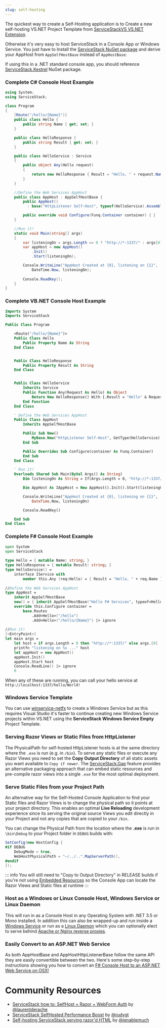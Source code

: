 ```yaml
---
slug: self-hosting
---
```

The quickest way to create a Self-Hosting application is to Create a new self-hosting VS.NET Project Template from [ServiceStackVS VS.NET Extension](https://github.com/ServiceStack/ServiceStackVS#servicestack-vsnet-templates).

Otherwise it's very easy to host ServiceStack in a Console App or Windows Service. You just have to Install the [ServiceStack NuGet package](https://www.nuget.org/packages/ServiceStack) and derive your AppHost from `AppSelfHostBase` instead of `AppHostBase`:

If using this in a .NET standard console app, you should reference [ServiceStack.Kestrel](https://www.nuget.org/packages/ServiceStack.Kestrel) NuGet package.

### Complete C# Console Host Example

```csharp
using System;
using ServiceStack;

class Program 
{
    [Route("/hello/{Name}")]
    public class Hello {
        public string Name { get; set; }
    }

    public class HelloResponse {
        public string Result { get; set; }
    }

    public class HelloService : Service
    {
        public object Any(Hello request) 
        {
            return new HelloResponse { Result = "Hello, " + request.Name };
        }
    }

    //Define the Web Services AppHost
    public class AppHost : AppSelfHostBase {
        public AppHost() 
          : base("HttpListener Self-Host", typeof(HelloService).Assembly) {}

        public override void Configure(Funq.Container container) { }
    }

    //Run it!
    static void Main(string[] args)
    {
        var listeningOn = args.Length == 0 ? "http://*:1337/" : args[0];
        var appHost = new AppHost()
            .Init()
            .Start(listeningOn);

        Console.WriteLine("AppHost Created at {0}, listening on {1}", 
            DateTime.Now, listeningOn);
            
        Console.ReadKey();
    }
}
```

### Complete VB.NET Console Host Example
```vb
Imports System
Imports ServiceStack

Public Class Program

    <Route("/hello/{Name}")>
    Public Class Hello
        Public Property Name As String
    End Class


    Public Class HelloResponse
        Public Property Result As String
    End Class


    Public Class HelloService
        Inherits Service
        Public Function Any(Request As Hello) As Object
            Return New HelloResponse() With {.Result = "Hello" & Request.Name}
        End Function
    End Class

    ' Define the Web Services AppHost
    Public Class AppHost
        Inherits AppSelfHostBase

        Public Sub New()
            MyBase.New("HttpListener Self-Host", GetType(HelloService).Assembly)
        End Sub

        Public Overrides Sub Configure(container As Funq.Container)
        End Sub
    End Class

    ' Run it!
    Overloads Shared Sub Main(ByVal Args() As String)        
        Dim listeningOn As String = If(Args.Length = 0, "http://*:1337/", Args(0))

        Dim AppHost As IAppHost = New AppHost().Init().Start(listeningOn)

        Console.WriteLine("AppHost Created at {0}, listening on {1}",
            DateTime.Now, listeningOn)

        Console.ReadKey()

    End Sub
End Class
```

### Complete F# Console Host Example

```fsharp
open System
open ServiceStack
 
type Hello = { mutable Name: string; }
type HelloResponse = { mutable Result: string; }
type HelloService() =
    interface IService with
        member this.Any (req:Hello) = { Result = "Hello, " + req.Name }
 
//Define the Web Services AppHost
type AppHost =
    inherit AppSelfHostBase 
    new() = { inherit AppSelfHostBase("Hello F# Services", typeof<HelloService>.Assembly) }
    override this.Configure container =
        base.Routes
            .Add<Hello>("/hello")
            .Add<Hello>("/hello/{Name}") |> ignore
 
//Run it!
[<EntryPoint>]
let main args =
    let host = if args.Length = 0 then "http://*:1337/" else args.[0]
    printfn "listening on %s ..." host
    let appHost = new AppHost()
    appHost.Init()
    appHost.Start host
    Console.ReadLine() |> ignore
    0
```

When any of these are running, you can call your hello service at `http://localhost:1337/hello/World!`

### Windows Service Template

You can use [winservice-netfx](https://github.com/NetFrameworkTemplates/winservice-netfx) to create a Windows Service but as this requires Visual Studio it's faster to continue creating new Windows Service projects within VS.NET using the **ServiceStack Windows Service Empty** Project Template.

### Serving Razor Views or Static Files from HttpListener

The PhysicalPath for self-hosted HttpListener hosts is at the same directory where the `.exe` is run (e.g. in `/bin`). To serve any static files or execute any Razor Views you need to set the **Copy Output Directory** of all static assets you want available to `Copy if newer`. The [ServiceStack.Gap](https://github.com/ServiceStack/ServiceStack.Gap) feature provides an alternative packaging approach that can embed static resources and pre-compile razor views into a single `.exe` for the most optimal deployment.

### Serve Static Files from your Project Path

An alternative way for the Self-Hosted Console Application to find your Static files and Razor Views is to change the physical path so it points at your project directory. This enables an optimal **Live Reloading** development experience since its serving the original source Views you edit directly in your Project and not any copies that are copied to your `/bin`. 

You can change the Physical Path from the location where the **.exe** is run in `\bin\Debug` to your Project folder in `DEBUG` builds with: 

```csharp
SetConfig(new HostConfig {
#if DEBUG
    DebugMode = true,
    WebHostPhysicalPath = "~/../..".MapServerPath(),
#endif
});
```

::: info
You will still need to "Copy to Output Directory" in RELEASE builds if you're not using [Embedded Resources](/virtual-file-system#embedded-resources) so the Console App can locate the Razor Views and Static files at runtime
:::

### Host as a Windows or Linux Console Host, Windows Service or Linux Daemon

This will run in as a Console Host in any Operating System with .NET 3.5 or Mono installed. In addition this can also be wrapped-up and run inside a [Windows Service](https://github.com/ServiceStack/ServiceStack.Examples/tree/master/src/StarterTemplates/WinServiceAppHost) or run as a [Linux Daemon](/servicestack-as-daemon-on-linux) which you can optionally elect to serve behind [Apache or Nginx reverse proxies](/servicestack-as-daemon-on-linux).

### Easily Convert to an ASP.NET Web Service

As both AppHostBase and AppHostHttpListenerBase follow the same API they are easily convertible between the two. Here's some step-by-step instructions showing you how to convert an [F# Console Host to an ASP.NET Web Service on OSX!](http://www.servicestack.net/mythz_blog/?p=785)


# Community Resources

  - [ServiceStack how to: SelfHost + Razor + WebForm Auth](http://lderache.github.io/servicestack-how-to-selfhost-plus-razor-plus-webform/) by [@laurentderache](https://twitter.com/laurentderache)  
  - [ServiceStack SelfHosted Performance Boost](http://en.rdebug.com/2013/05/servicestack-selfhosted-performance-boost/) by [@rudygt](https://twitter.com/rudygt)
  - [Self-hosting ServiceStack serving razor'd HTML](http://www.ienablemuch.com/2012/12/self-hosting-servicestack-serving.html) by [@ienablemuch](http://twitter.com/ienablemuch)
